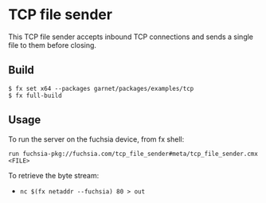 # TCP file sender

This TCP file sender accepts inbound TCP connections and sends a single file to them before closing.

## Build

```
$ fx set x64 --packages garnet/packages/examples/tcp
$ fx full-build
```

## Usage

To run the server on the fuchsia device, from fx shell:

```
run fuchsia-pkg://fuchsia.com/tcp_file_sender#meta/tcp_file_sender.cmx <FILE>
```

To retrieve the byte stream:
* `nc $(fx netaddr --fuchsia) 80 > out`
